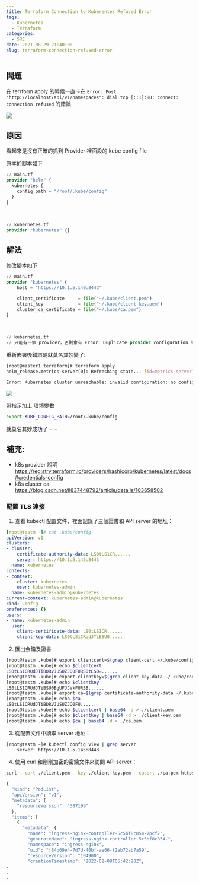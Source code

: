 ```yaml
---
title: Terraform Connection to Kuberentes Refused Error
tags:
  - Kubernetes
  - Terraform
categories:
  - SRE
date: 2021-08-29 21:40:00
slug: terraform-connection-refused-error
---
```


## 問題

在 terrform apply 的時候一直卡在 `Error: Post "http://localhost/api/v1/namespaces": dial tcp [::1]:80: connect: connection refused` 的錯誤

<!--more-->

![](https://imgur.com/vQer935.png)

## 原因

看起來是沒有正確的抓到 Provider 裡面設的 kube config file

原本的腳本如下

```terraform
// main.tf
provider "helm" {
  kubernetes {
    config_path = "/root/.kube/config"
  }
}
```

</br>

```terraform
// kubernetes.tf
provider "kubernetes" {}
```

## 解法

修改腳本如下

```terraform
// main.tf
provider "kubernetes" {
    host = "https://10.1.5.140:8443"

    client_certificate     = file("~/.kube/client.pem")
    client_key             = file("~/.kube/client-key.pem")
    cluster_ca_certificate = file("~/.kube/ca.pem")
}
```

</br>

```terraform
// kubernetes.tf
// 只能有一個 provider，否則會有 Error: Duplicate provider configuration 的錯誤
```

重新佈署後錯誤碼就莫名其妙變了:

```bash
[root@master1 terraform]# terraform apply
helm_release.metrics-server[0]: Refreshing state... [id=metrics-server]

Error: Kubernetes cluster unreachable: invalid configuration: no configuration has been provided, try setting KUBERNETES_MASTER environment variable
```

![](https://imgur.com/gNmDHIo.png)

照指示加上 環境變數

```bash
export KUBE_CONFIG_PATH=/root/.kube/config
```

就莫名其妙成功了 = =

## 補充:

- k8s provider 說明
  https://registry.terraform.io/providers/hashicorp/kubernetes/latest/docs#credentials-config
- k8s cluster ca
  https://blog.csdn.net/ll837448792/article/details/103658502

### 配置 TLS 連接

1. 查看 kubectl 配置文件，裡面記錄了三個證書和 API server 的地址：

```yaml
[root@testm ~]# cat .kube/config
apiVersion: v1
clusters:
- cluster:
    certificate-authority-data: LS0tLS1CR......
    server: https://10.1.5.145:8443
  name: kubernetes
contexts:
- context:
    cluster: kubernetes
    user: kubernetes-admin
  name: kubernetes-admin@kubernetes
current-context: kubernetes-admin@kubernetes
kind: Config
preferences: {}
users:
- name: kubernetes-admin
  user:
    client-certificate-data: LS0tLS1CR......
    client-key-data: LS0tLS1CRUdJTiBSU0......
```

2. 匯出金鑰及證書

```bash
[root@testm .kube]# export clientcert=$(grep client-cert ~/.kube/config | cut -d" " -f 6)
[root@testm .kube]# echo $clientcert
LS0tLS1CRUdJTiBDRVJUSUZJQ0FURS0tLS0=......
[root@testm .kube]# export clientkey=$(grep client-key-data ~/.kube/config | cut -d" " -f 6)
[root@testm .kube]# echo $clientkey
LS0tLS1CRUdJTiBSU0EgUFJJVkFURSB......
[root@testm .kube]# export ca=$(grep certificate-authority-data ~/.kube/config | cut -d" " -f 6)
[root@testm .kube]# echo $ca
LS0tLS1CRUdJTiBDRVJUSUZJQ0FU......
[root@testm .kube]# echo $clientcert | base64 -d > ./client.pem
[root@testm .kube]# echo $clientkey | base64 -d > ./client-key.pem
[root@testm .kube]# echo $ca | base64 -d > ./ca.pem
```

3. 從配置文件中讀取 server 地址：

```bash
[root@testm ~]# kubectl config view | grep server
    server: https://10.1.5.145:8443
```

4. 使用 curl 和剛剛加密的密鑰文件來訪問 API server：

```bash
curl --cert ./client.pem --key ./client-key.pem --cacert ./ca.pem https://10.1.5.145:8443/api/v1/pods

{
  "kind": "PodList",
  "apiVersion": "v1",
  "metadata": {
    "resourceVersion": "387199"
  },
  "items": [
    {
      "metadata": {
        "name": "ingress-nginx-controller-5c5bf8c854-7pcf7",
        "generateName": "ingress-nginx-controller-5c5bf8c854-",
        "namespace": "ingress-nginx",
        "uid": "f84b09e4-7d7d-40bf-ae66-f2eb72ab7a59",
        "resourceVersion": "104900",
        "creationTimestamp": "2022-02-09T05:42:28Z",
.
.
.
```
